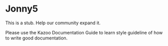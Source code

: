 # Jonny5

This is a stub. Help our community expand it.

Please use the Kazoo Documentation Guide to learn style guideline of how to write good documentation.

